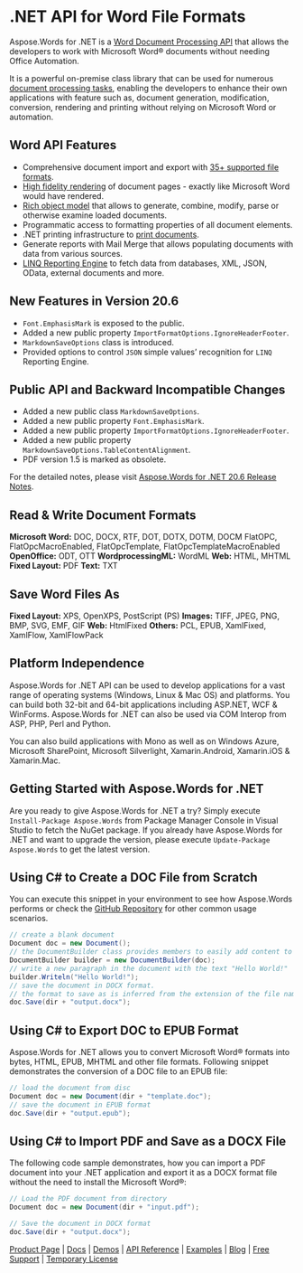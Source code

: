 # .NET API for Word File Formats

Aspose.Words for .NET is a [Word Document Processing API](https://products.aspose.com/words/net) that allows the developers to work with Microsoft Word® documents without needing Office Automation.

It is a powerful on-premise class library that can be used for numerous [document processing tasks](https://docs.aspose.com/display/wordsnet/Developer+Guide), enabling the developers to enhance their own applications with feature such as, document generation, modification, conversion, rendering and printing without relying on Microsoft Word or automation.

## Word API Features

- Comprehensive document import and export with [35+ supported file formats](https://docs.aspose.com/display/wordsnet/Supported+Document+Formats).
- [High fidelity rendering](https://docs.aspose.com/display/wordsnet/Rendering) of document pages - exactly like Microsoft Word would have rendered.
- [Rich object model](https://docs.aspose.com/display/wordsnet/Aspose.Words+Document+Object+Model) that allows to generate, combine, modify, parse or otherwise examine loaded documents.
- Programmatic access to formatting properties of all document elements.
- .NET printing infrastructure to [print documents](https://docs.aspose.com/display/wordsnet/Print+a+Document).
- Generate reports with Mail Merge that allows populating documents with data from various sources.
- [LINQ Reporting Engine](https://docs.aspose.com/display/wordsnet/LINQ+Reporting+Engine) to fetch data from databases, XML, JSON, OData, external documents and more.

## New Features in Version 20.6

- `Font.EmphasisMark` is exposed to the public.
- Added a new public property `ImportFormatOptions.IgnoreHeaderFooter`.
- `MarkdownSaveOptions` class is introduced.
- Provided options to control `JSON` simple values’ recognition for `LINQ` Reporting Engine.

## Public API and Backward Incompatible Changes

- Added a new public class `MarkdownSaveOptions`.
- Added a new public property `Font.EmphasisMark`.
- Added a new public property `ImportFormatOptions.IgnoreHeaderFooter`.
- Added a new public property `MarkdownSaveOptions.TableContentAlignment`.
- PDF version 1.5 is marked as obsolete.

For the detailed notes, please visit [Aspose.Words for .NET 20.6 Release Notes](https://docs.aspose.com/display/wordsnet/Aspose.Words+for+.NET+20.6+Release+Notes).

## Read & Write Document Formats

**Microsoft Word:** DOC, DOCX, RTF, DOT, DOTX, DOTM, DOCM FlatOPC, FlatOpcMacroEnabled, FlatOpcTemplate, FlatOpcTemplateMacroEnabled
**OpenOffice:** ODT, OTT
**WordprocessingML:** WordML
**Web:** HTML, MHTML
**Fixed Layout:** PDF
**Text:** TXT

## Save Word Files As

**Fixed Layout:** XPS, OpenXPS, PostScript (PS)
**Images:** TIFF, JPEG, PNG, BMP, SVG, EMF, GIF
**Web:** HtmlFixed
**Others:** PCL, EPUB, XamlFixed, XamlFlow, XamlFlowPack

## Platform Independence

Aspose.Words for .NET API can be used to develop applications for a vast range of operating systems (Windows, Linux & Mac OS) and platforms. You can build both 32-bit and 64-bit applications including ASP.NET, WCF & WinForms. Aspose.Words for .NET can also be used via COM Interop from ASP, PHP, Perl and Python. 

You can also build applications with Mono as well as on Windows Azure, Microsoft SharePoint, Microsoft Silverlight, Xamarin.Android, Xamarin.iOS & Xamarin.Mac.

## Getting Started with Aspose.Words for .NET

Are you ready to give Aspose.Words for .NET a try? Simply execute `Install-Package Aspose.Words` from Package Manager Console in Visual Studio to fetch the NuGet package. If you already have Aspose.Words for .NET and want to upgrade the version, please execute `Update-Package Aspose.Words` to get the latest version.

## Using C# to Create a DOC File from Scratch

You can execute this snippet in your environment to see how Aspose.Words performs or check the [GitHub Repository](https://github.com/aspose-words/Aspose.Words-for-.NET) for other common usage scenarios.

```csharp
// create a blank document
Document doc = new Document();
// the DocumentBuilder class provides members to easily add content to a document
DocumentBuilder builder = new DocumentBuilder(doc);
// write a new paragraph in the document with the text "Hello World!"
builder.Writeln("Hello World!");
// save the document in DOCX format. 
// the format to save as is inferred from the extension of the file name.
doc.Save(dir + "output.docx");
```

## Using C# to Export DOC to EPUB Format

Aspose.Words for .NET allows you to convert Microsoft Word® formats into bytes, HTML, EPUB, MHTML and other file formats. Following snippet demonstrates the conversion of a DOC file to an EPUB file:

```csharp
// load the document from disc
Document doc = new Document(dir + "template.doc");
// save the document in EPUB format
doc.Save(dir + "output.epub");
```

## Using C# to Import PDF and Save as a DOCX File

The following code sample demonstrates, how you can import a PDF document into your .NET application and export it as a DOCX format file without the need to install the Microsoft Word®:

```csharp
// Load the PDF document from directory
Document doc = new Document(dir + "input.pdf");

// Save the document in DOCX format
doc.Save(dir + "output.docx");
```

[Product Page](https://products.aspose.com/words/net) | [Docs](https://docs.aspose.com/display/wordsnet/Home) | [Demos](https://products.aspose.app/words/family) | [API Reference](https://apireference.aspose.com/words/net) | [Examples](https://github.com/aspose-words/Aspose.Words-for-.NET) | [Blog](https://blog.aspose.com/category/words/) | [Free Support](https://forum.aspose.com/c/words) | [Temporary License](https://purchase.aspose.com/temporary-license)
